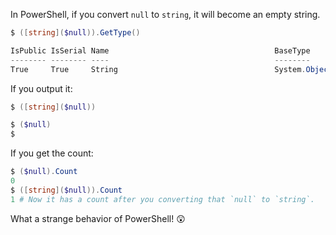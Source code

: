 In PowerShell, if you convert `null` to `string`, it will become an empty string.

```powershell
$ ([string]($null)).GetType()

IsPublic IsSerial Name                                     BaseType
-------- -------- ----                                     --------
True     True     String                                   System.Object
```

If you output it:

```powershell
$ ([string]($null))

$ ($null)
$
```

If you get the count:

```powershell
$ ($null).Count
0
$ ([string]($null)).Count
1 # Now it has a count after you converting that `null` to `string`.
```

What a strange behavior of PowerShell! 😲
